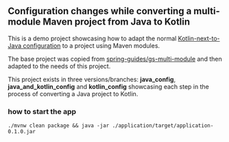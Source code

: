 ## Configuration changes while converting a multi-module Maven project from Java to Kotlin

This is a demo project showcasing how to adapt the normal
[Kotlin-next-to-Java configuration](https://kotlinlang.org/docs/maven.html#compile-kotlin-and-java-sources)
to a project using Maven modules.

The base project was copied from [spring-guides/gs-multi-module](https://github.com/spring-guides/gs-multi-module) and
then adapted to the needs of this project.

This project exists in three versions/branches: **java_config**, **java_and_kotlin_config** and **kotlin_config** showcasing each step in the process of converting a Java project to Kotlin.

### how to start the app

```shell
./mvnw clean package && java -jar ./application/target/application-0.1.0.jar
```
